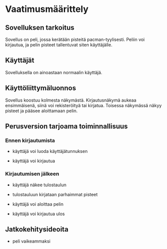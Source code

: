 # Vaatimusmäärittely

## Sovelluksen tarkoitus

Sovellus on peli, jossa kerätään pisteitä pacman-tyylisesti. Peliin voi kirjautua, ja pelin pisteet tallentuvat siten käyttäjälle.

## Käyttäjät

Sovelluksella on ainoastaan normaalin käyttäjä.

## Käyttöliittymäluonnos

Sovellus koostuu kolmesta näkymästä. Kirjautusnäkymä aukeaa ensimmäisenä, siinä voi rekisteröityä tai kirjatua. Toisessa näkymässä näkyy pisteet ja pääsee aloittamaan pelin.

## Perusversion tarjoama toiminnallisuus

### Ennen kirjautumista

- käyttäjä voi luoda käyttäjätunnuksen

- käyttäjä voi kirjautua

### Kirjautumisen jälkeen

- käyttäjä näkee tulostaulun  
 - tulostauluun kirjataan parhaimmat pisteet

- käyttäjä voi aloittaa pelin
- käyttäjä voi kirjautua ulos

## Jatkokehitysideoita

- peli vaikeammaksi
